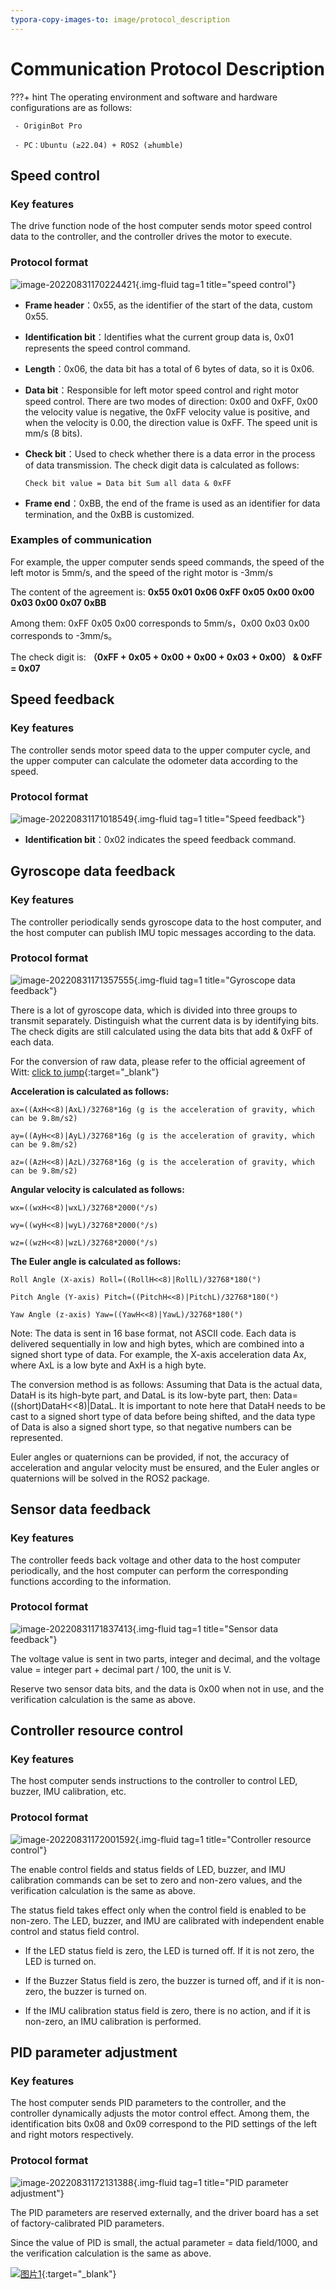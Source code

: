 ```yaml
---
typora-copy-images-to: image/protocol_description
---
```


# **Communication Protocol Description**

???+ hint
    The operating environment and software and hardware configurations are as follows: 

     - OriginBot Pro

     - PC：Ubuntu (≥22.04) + ROS2 (≥humble)





## **Speed control**



### **Key features**

The drive function node of the host computer sends motor speed control data to the controller, and the controller drives the motor to execute.



### **Protocol format**

![image-20220831170224421](../../assets/img/protocol_description/image-20220831170224421.png){.img-fluid tag=1 title="speed control"}



- **Frame header**：0x55, as the identifier of the start of the data, custom 0x55.

- **Identification bit**：Identifies what the current group data is, 0x01 represents the speed control command.

- **Length**：0x06, the data bit has a total of 6 bytes of data, so it is 0x06.

- **Data bit**：Responsible for left motor speed control and right motor speed control. There are two modes of direction: 0x00 and 0xFF, 0x00 the velocity value is negative, the 0xFF velocity value is positive, and when the velocity is 0.00, the direction value is 0xFF. The speed unit is mm/s (8 bits).

- **Check bit**：Used to check whether there is a data error in the process of data transmission. The check digit data is calculated as follows:
  
  ```
  Check bit value = Data bit Sum all data & 0xFF
  ```

- **Frame end**：0xBB, the end of the frame is used as an identifier for data termination, and the 0xBB is customized.

### **Examples of communication**

For example, the upper computer sends speed commands, the speed of the left motor is 5mm/s, and the speed of the right motor is -3mm/s

The content of the agreement is: **0x55 0x01 0x06 0xFF 0x05 0x00 0x00 0x03 0x00 0x07 0xBB**

Among them: 0xFF 0x05 0x00 corresponds to 5mm/s，0x00 0x03 0x00 corresponds to -3mm/s。

The check digit is: **（0xFF + 0x05 + 0x00 + 0x00 + 0x03 + 0x00） & 0xFF = 0x07**



## **Speed feedback**

### **Key features**

The controller sends motor speed data to the upper computer cycle, and the upper computer can calculate the odometer data according to the speed.



### **Protocol format**

![image-20220831171018549](../../assets/img/protocol_description/image-20220831171018549.png){.img-fluid tag=1 title="Speed feedback"}

- **Identification bit**：0x02 indicates the speed feedback command.
  
  

## **Gyroscope data feedback**

### **Key features**

The controller periodically sends gyroscope data to the host computer, and the host computer can publish IMU topic messages according to the data.



### **Protocol format**

![image-20220831171357555](../../assets/img/protocol_description/image-20220831171357555.png){.img-fluid tag=1 title="Gyroscope data feedback"}



There is a lot of gyroscope data, which is divided into three groups to transmit separately. Distinguish what the current data is by identifying bits. The check digits are still calculated using the data bits that add & 0xFF of each data.

For the conversion of raw data, please refer to the official agreement of Witt: [click to jump](https://wit-motion.yuque.com/books/share/29a9c291-ebf5-4f6f-83e3-4093832dce78/locehn){:target="_blank"}



**Acceleration is calculated as follows:**

```
ax=((AxH<<8)|AxL)/32768*16g (g is the acceleration of gravity, which can be 9.8m/s2) 

ay=((AyH<<8)|AyL)/32768*16g (g is the acceleration of gravity, which can be 9.8m/s2)

az=((AzH<<8)|AzL)/32768*16g (g is the acceleration of gravity, which can be 9.8m/s2)
```

**Angular velocity is calculated as follows:**

```
wx=((wxH<<8)|wxL)/32768*2000(°/s) 

wy=((wyH<<8)|wyL)/32768*2000(°/s) 

wz=((wzH<<8)|wzL)/32768*2000(°/s) 
```

**The Euler angle is calculated as follows:**

```
Roll Angle (X-axis) Roll=((RollH<<8)|RollL)/32768*180(°) 

Pitch Angle (Y-axis) Pitch=((PitchH<<8)|PitchL)/32768*180(°) 

Yaw Angle (z-axis) Yaw=((YawH<<8)|YawL)/32768*180(°)
```



Note: The data is sent in 16 base format, not ASCII code. Each data is delivered sequentially in low and high bytes, which are combined into a signed short type of data. For example, the X-axis acceleration data Ax, where AxL is a low byte and AxH is a high byte.

The conversion method is as follows: Assuming that Data is the actual data, DataH is its high-byte part, and DataL is its low-byte part, then: Data=((short)DataH<<8)|DataL. It is important to note here that DataH needs to be cast to a signed short type of data before being shifted, and the data type of Data is also a signed short type, so that negative numbers can be represented.

Euler angles or quaternions can be provided, if not, the accuracy of acceleration and angular velocity must be ensured, and the Euler angles or quaternions will be solved in the ROS2 package.



## **Sensor data feedback**

### **Key features**

The controller feeds back voltage and other data to the host computer periodically, and the host computer can perform the corresponding functions according to the information.



### **Protocol format**

![image-20220831171837413](../../assets/img/protocol_description/image-20220831171837413.png){.img-fluid tag=1 title="Sensor data feedback"}

The voltage value is sent in two parts, integer and decimal, and the voltage value = integer part + decimal part / 100, the unit is V.

Reserve two sensor data bits, and the data is 0x00 when not in use, and the verification calculation is the same as above.



## **Controller resource control**

### **Key features**

The host computer sends instructions to the controller to control LED, buzzer, IMU calibration, etc.



### **Protocol format**

![image-20220831172001592](../../assets/img/protocol_description/image-20220831172001592.png){.img-fluid tag=1 title="Controller resource control"}

The enable control fields and status fields of LED, buzzer, and IMU calibration commands can be set to zero and non-zero values, and the verification calculation is the same as above.

The status field takes effect only when the control field is enabled to be non-zero. The LED, buzzer, and IMU are calibrated with independent enable control and status field control.

- If the LED status field is zero, the LED is turned off. If it is not zero, the LED is turned on.

- If the Buzzer Status field is zero, the buzzer is turned off, and if it is non-zero, the buzzer is turned on.

- If the IMU calibration status field is zero, there is no action, and if it is non-zero, an IMU calibration is performed.
  
  

## **PID parameter adjustment**

### **Key features**

The host computer sends PID parameters to the controller, and the controller dynamically adjusts the motor control effect. Among them, the identification bits 0x08 and 0x09 correspond to the PID settings of the left and right motors respectively.



### **Protocol format**

![image-20220831172131388](../../assets/img/protocol_description/image-20220831172131388.png){.img-fluid tag=1 title="PID parameter adjustment"}

The PID parameters are reserved externally, and the driver board has a set of factory-calibrated PID parameters.

Since the value of PID is small, the actual parameter = data field/1000, and the verification calculation is the same as above.



[![图片1](../../assets/img/footer_en.png)](https://www.guyuehome.com/){:target="_blank"}

